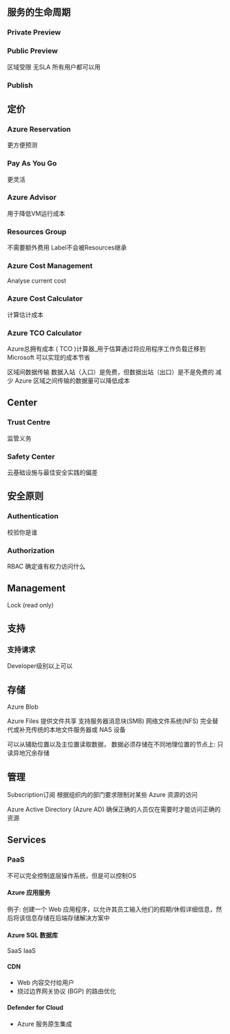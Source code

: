 ## 服务的生命周期
### Private Preview
### Public Preview
区域受限
无SLA
所有用户都可以用
### Publish

## 定价
### Azure Reservation
更方便预测
### Pay As You Go
更灵活

### Azure Advisor
用于降低VM运行成本

### Resources Group
不需要额外费用
Label不会被Resources继承

### Azure Cost Management 
Analyse current cost

### Azure Cost Calculator
计算估计成本

### Azure TCO Calculator 
Azure总拥有成本 ( TCO )计算器_用于估算通过将应用程序工作负载迁移到 Microsoft 可以实现的成本节省

区域间数据传输
数据入站（入口）是免费，但数据出站（出口）是不是免费的
减少 Azure 区域之间传输的数据量可以降低成本
## Center
### Trust Centre
监管义务
### Safety Center
云基础设施与最佳安全实践的偏差
## 安全原则
### Authentication
校验你是谁
### Authorization
RBAC
确定谁有权力访问什么

## Management
Lock (read only)

## 支持
### 支持请求
Developer级别以上可以
## 存储
Azure Blob

Azure Files
提供文件共享 支持服务器消息块(SMB) 网络文件系统(NFS) 
完全替代或补充传统的本地文件服务器或 NAS 设备



可以从辅助位置以及主位置读取数据， 数据必须存储在不同地理位置的节点上: 只读异地冗余存储

## 管理

Subscription订阅
根据组织内的部门要求限制对某些 Azure 资源的访问

Azure Active Directory (Azure AD) 
确保正确的人员仅在需要时才能访问正确的资源
## Services
### PaaS
不可以完全控制底层操作系统，但是可以控制OS
#### Azure 应用服务
例子: 创建一个 Web 应用程序，以允许其员工输入他们的假期/休假详细信息，然后将该信息存储在后端存储解决方案中
#### Azure SQL 数据库
SaaS
IaaS

#### CDN
- Web 内容交付给用户
- 绕过边界网关协议 (BGP) 的路由优化

#### Defender for Cloud
- Azure 服务原生集成

